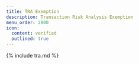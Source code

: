 ```yaml
---
title: TRA Exemption
description: Transaction Risk Analysis Exemption
menu_order: 2800
icon:
  content: verified
  outlined: true
---
```


{% include tra.md %}
